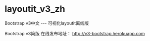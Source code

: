 layoutit_v3_zh
==============

Bootstrap  v3中文  --- 可视化layoutit离线版

Bootstrap  v3简版 在线发布地址： http://v3-bootstrap.herokuapp.com
